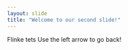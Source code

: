 ```yaml
---
layout: slide
title: "Welcome to our second slide!"
---
```

Flinke tets
Use the left arrow to go back!
